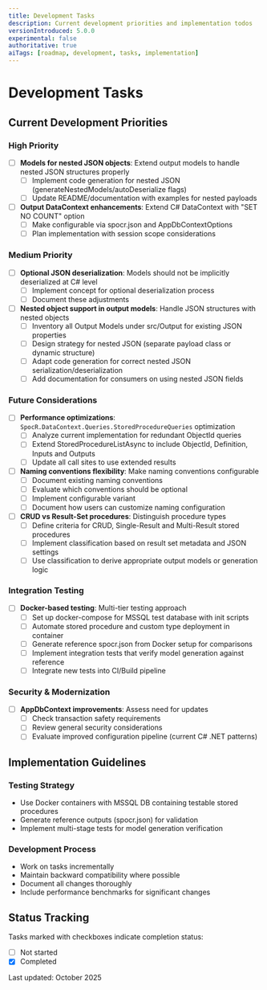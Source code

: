 ```yaml
---
title: Development Tasks
description: Current development priorities and implementation todos
versionIntroduced: 5.0.0
experimental: false
authoritative: true
aiTags: [roadmap, development, tasks, implementation]
---
```


# Development Tasks

## Current Development Priorities

### High Priority

- [ ] **Models for nested JSON objects**: Extend output models to handle nested JSON structures properly
  - [ ] Implement code generation for nested JSON (generateNestedModels/autoDeserialize flags)
  - [ ] Update README/documentation with examples for nested payloads

- [ ] **Output DataContext enhancements**: Extend C# DataContext with "SET NO COUNT" option
  - [ ] Make configurable via spocr.json and AppDbContextOptions
  - [ ] Plan implementation with session scope considerations

### Medium Priority

- [ ] **Optional JSON deserialization**: Models should not be implicitly deserialized at C# level
  - [ ] Implement concept for optional deserialization process
  - [ ] Document these adjustments

- [ ] **Nested object support in output models**: Handle JSON structures with nested objects
  - [ ] Inventory all Output Models under src/Output for existing JSON properties
  - [ ] Design strategy for nested JSON (separate payload class or dynamic structure)
  - [ ] Adapt code generation for correct nested JSON serialization/deserialization
  - [ ] Add documentation for consumers on using nested JSON fields

### Future Considerations

- [ ] **Performance optimizations**: `SpocR.DataContext.Queries.StoredProcedureQueries` optimization
  - [ ] Analyze current implementation for redundant ObjectId queries
  - [ ] Extend StoredProcedureListAsync to include ObjectId, Definition, Inputs and Outputs
  - [ ] Update all call sites to use extended results

- [ ] **Naming conventions flexibility**: Make naming conventions configurable
  - [ ] Document existing naming conventions
  - [ ] Evaluate which conventions should be optional
  - [ ] Implement configurable variant
  - [ ] Document how users can customize naming configuration

- [ ] **CRUD vs Result-Set procedures**: Distinguish procedure types
  - [ ] Define criteria for CRUD, Single-Result and Multi-Result stored procedures
  - [ ] Implement classification based on result set metadata and JSON settings
  - [ ] Use classification to derive appropriate output models or generation logic

### Integration Testing

- [ ] **Docker-based testing**: Multi-tier testing approach
  - [ ] Set up docker-compose for MSSQL test database with init scripts
  - [ ] Automate stored procedure and custom type deployment in container
  - [ ] Generate reference spocr.json from Docker setup for comparisons
  - [ ] Implement integration tests that verify model generation against reference
  - [ ] Integrate new tests into CI/Build pipeline

### Security & Modernization

- [ ] **AppDbContext improvements**: Assess need for updates
  - [ ] Check transaction safety requirements
  - [ ] Review general security considerations
  - [ ] Evaluate improved configuration pipeline (current C# .NET patterns)

## Implementation Guidelines

### Testing Strategy
- Use Docker containers with MSSQL DB containing testable stored procedures
- Generate reference outputs (spocr.json) for validation
- Implement multi-stage tests for model generation verification

### Development Process
- Work on tasks incrementally 
- Maintain backward compatibility where possible
- Document all changes thoroughly
- Include performance benchmarks for significant changes

## Status Tracking

Tasks marked with checkboxes indicate completion status:
- [ ] Not started
- [x] Completed

Last updated: October 2025